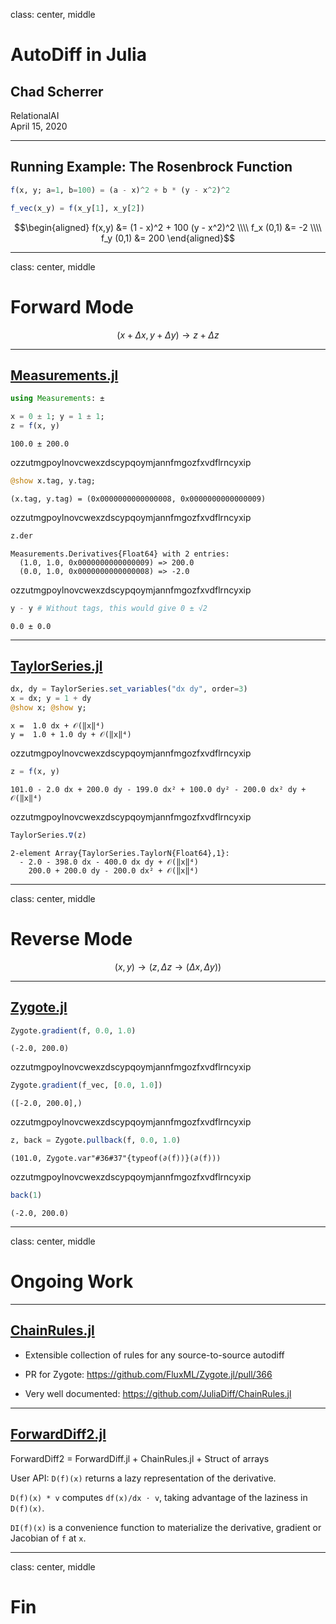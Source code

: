 class: center, middle

# AutoDiff in Julia

## Chad Scherrer

RelationalAI <br />
April 15, 2020





---

## Running Example: The Rosenbrock Function

````julia
f(x, y; a=1, b=100) = (a - x)^2 + b * (y - x^2)^2

f_vec(x_y) = f(x_y[1], x_y[2])
````






```math
\begin{aligned}
f(x,y) &= (1 - x)^2 + 100 (y - x^2)^2 \\\\
f_x (0,1) &= -2 \\\\
f_y (0,1) &= 200 
\end{aligned}
```

--- 

class: center, middle

# Forward Mode

```math
(x +  Δ x, y + Δ y) → z + Δz
```

---

## [Measurements.jl](https://github.com/JuliaPhysics/Measurements.jl)

````julia
using Measurements: ±

x = 0 ± 1; y = 1 ± 1;
z = f(x, y)
````


````
100.0 ± 200.0
````





ozzutmgpoylnovcwexzdscypqoymjannfmgozfxvdflrncyxip

````julia
@show x.tag, y.tag;
````


````
(x.tag, y.tag) = (0x0000000000000008, 0x0000000000000009)
````





ozzutmgpoylnovcwexzdscypqoymjannfmgozfxvdflrncyxip

````julia
z.der
````


````
Measurements.Derivatives{Float64} with 2 entries:
  (1.0, 1.0, 0x0000000000000009) => 200.0
  (0.0, 1.0, 0x0000000000000008) => -2.0
````





ozzutmgpoylnovcwexzdscypqoymjannfmgozfxvdflrncyxip

````julia
y - y # Without tags, this would give 0 ± √2
````


````
0.0 ± 0.0
````






---

## [TaylorSeries.jl](https://github.com/JuliaDiff/TaylorSeries.jl)


````julia
dx, dy = TaylorSeries.set_variables("dx dy", order=3)
x = dx; y = 1 + dy
@show x; @show y;
````


````
x =  1.0 dx + 𝒪(‖x‖⁴)
y =  1.0 + 1.0 dy + 𝒪(‖x‖⁴)
````





ozzutmgpoylnovcwexzdscypqoymjannfmgozfxvdflrncyxip

````julia
z = f(x, y)
````


````
101.0 - 2.0 dx + 200.0 dy - 199.0 dx² + 100.0 dy² - 200.0 dx² dy + 𝒪(‖x‖⁴)
````





ozzutmgpoylnovcwexzdscypqoymjannfmgozfxvdflrncyxip

````julia
TaylorSeries.∇(z)
````


````
2-element Array{TaylorSeries.TaylorN{Float64},1}:
  - 2.0 - 398.0 dx - 400.0 dx dy + 𝒪(‖x‖⁴)
    200.0 + 200.0 dy - 200.0 dx² + 𝒪(‖x‖⁴)
````





---

class: center, middle

# Reverse Mode


```math
(x , y) → (z, Δz → (Δx, Δy))
```

---

## [Zygote.jl](https://fluxml.ai/Zygote.jl/latest/)


````julia
Zygote.gradient(f, 0.0, 1.0)
````


````
(-2.0, 200.0)
````





ozzutmgpoylnovcwexzdscypqoymjannfmgozfxvdflrncyxip

````julia
Zygote.gradient(f_vec, [0.0, 1.0])
````


````
([-2.0, 200.0],)
````




ozzutmgpoylnovcwexzdscypqoymjannfmgozfxvdflrncyxip

````julia
z, back = Zygote.pullback(f, 0.0, 1.0)
````


````
(101.0, Zygote.var"#36#37"{typeof(∂(f))}(∂(f)))
````





ozzutmgpoylnovcwexzdscypqoymjannfmgozfxvdflrncyxip

````julia
back(1)
````


````
(-2.0, 200.0)
````





---

class: center, middle

# Ongoing Work

---

## [ChainRules.jl](https://github.com/JuliaDiff/ChainRules.jl)

- Extensible collection of rules for any source-to-source autodiff

- PR for Zygote: https://github.com/FluxML/Zygote.jl/pull/366

- Very well documented: https://github.com/JuliaDiff/ChainRules.jl

---

## [ForwardDiff2.jl](https://github.com/YingboMa/ForwardDiff2.jl)

ForwardDiff2 = ForwardDiff.jl + ChainRules.jl + Struct of arrays

User API: `D(f)(x)` returns a lazy representation of the derivative.

`D(f)(x) * v` computes `df(x)/dx ⋅ v`, taking advantage of the laziness in `D(f)(x)`.

`DI(f)(x)` is a convenience function to materialize the derivative, gradient or Jacobian of `f` at `x`.

---

class: center, middle

# Fin
